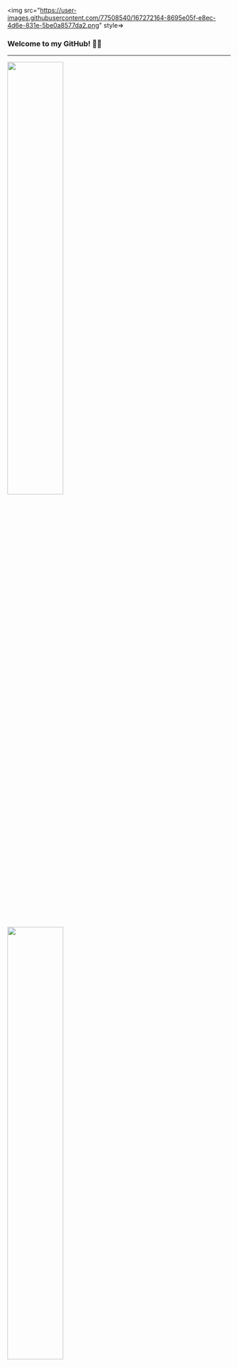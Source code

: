 
<img src="https://user-images.githubusercontent.com/77508540/167272164-8695e05f-e8ec-4d6e-831e-5be0a8577da2.png" style=>

### Welcome to my GitHub! 👋👋

<hr/>
<img src="https://github-readme-stats.vercel.app/api?username=dimeskigj&show_icons=true&theme=tokyonight" align="center" width="50%">
<img src="https://github-readme-stats.vercel.app/api/top-langs/?username=dimeskigj&layout=compact&theme=tokyonight" align="center" width="50%">
<!--
**dimeskigj/dimeskigj** is a ✨ _special_ ✨ repository because its `README.md` (this file) appears on your GitHub profile.

Here are some ideas to get you started:

- 🔭 I’m currently working on ...
- 🌱 I’m currently learning ...
- 👯 I’m looking to collaborate on ...
- 🤔 I’m looking for help with ...
- 💬 Ask me about ...
- 📫 How to reach me: ...
- 😄 Pronouns: ...
- ⚡ Fun fact: ...
-->
